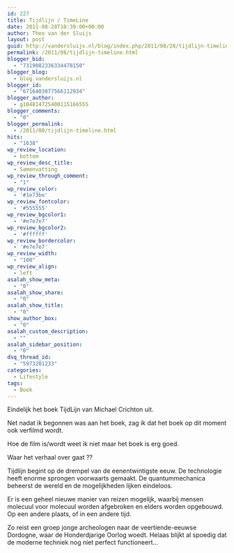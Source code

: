 ```yaml
---
id: 227
title: Tijdlijn / TimeLine
date: 2011-08-28T10:39:00+00:00
author: Theo van der Sluijs
layout: post
guid: http://vandersluijs.nl/blog/index.php/2011/08/28/tijdlijn-timeline/
permalink: /2011/08/tijdlijn-timeline.html
blogger_bid:
  - "7319082336334478150"
blogger_blog:
  - blog.vandersluijs.nl
blogger_id:
  - "6716403877566112934"
blogger_author:
  - g104814725400115166555
blogger_comments:
  - "0"
blogger_permalink:
  - /2011/08/tijdlijn-timeline.html
hits:
  - "1638"
wp_review_location:
  - bottom
wp_review_desc_title:
  - Samenvatting
wp_review_through_comment:
  - "1"
wp_review_color:
  - '#1e73be'
wp_review_fontcolor:
  - '#555555'
wp_review_bgcolor1:
  - '#e7e7e7'
wp_review_bgcolor2:
  - '#ffffff'
wp_review_bordercolor:
  - '#e7e7e7'
wp_review_width:
  - "100"
wp_review_align:
  - left
asalah_show_meta:
  - "0"
asalah_show_share:
  - "0"
asalah_show_title:
  - "0"
show_author_box:
  - "0"
asalah_custom_description:
  - ""
asalah_sidebar_position:
  - "0"
dsq_thread_id:
  - "5973201233"
categories:
  - Lifestyle
tags:
  - Boek
---
```

Eindelijk het boek TijdLijn van Michael Crichton uit.

Net nadat ik begonnen was aan het boek, zag ik dat het boek op dit moment ook verfilmd wordt.

Hoe de film is/wordt weet ik niet maar het boek is erg goed.

Waar het verhaal over gaat ??
  
Tijdlijn begint op de drempel van de eenentwintigste eeuw. De technologie heeft enorme sprongen voorwaarts gemaakt. De quantummechanica beheerst de wereld en de mogelijkheden lijken eindeloos.

Er is een geheel nieuwe manier van reizen mogelijk, waarbij mensen molecuul voor molecuul worden afgebroken en elders worden opgebouwd. Op een andere plaats, of in een andere tijd.

Zo reist een groep jonge archeologen naar de veertiende-eeuwse Dordogne, waar de Honderdjarige Oorlog woedt. Helaas blijkt al spoedig dat de moderne techniek nog niet perfect functioneert…